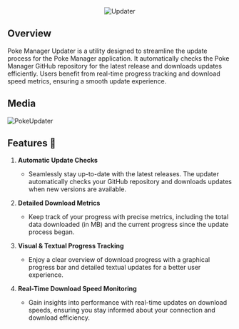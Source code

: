 <div align="center">
  <img src="https://github.com/Ryukotsuki/Poke-Manager-Updater/assets/50199421/2fafe453-cbe3-49ff-8ff2-caebeec90e26" alt="Updater">
</div>

## Overview

Poke Manager Updater is a utility designed to streamline the update process for the Poke Manager application. It automatically checks the Poke Manager GitHub repository for the latest release and downloads updates efficiently. Users benefit from real-time progress tracking and download speed metrics, ensuring a smooth update experience.


## Media
![PokeUpdater](https://github.com/user-attachments/assets/3db74558-d4fb-4a11-81e9-059748fa74f6)

## Features 🚀

1. **Automatic Update Checks**  
   - Seamlessly stay up-to-date with the latest releases. The updater automatically checks your GitHub repository and downloads updates when new versions are available.

2. **Detailed Download Metrics**  
   - Keep track of your progress with precise metrics, including the total data downloaded (in MB) and the current progress since the update process began.

3. **Visual & Textual Progress Tracking**  
   - Enjoy a clear overview of download progress with a graphical progress bar and detailed textual updates for a better user experience.

4. **Real-Time Download Speed Monitoring**  
   - Gain insights into performance with real-time updates on download speeds, ensuring you stay informed about your connection and download efficiency.
